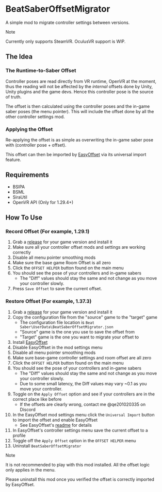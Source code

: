 # BeatSaberOffsetMigrator
A simple mod to migrate controller settings between versions. 

> [!NOTE]  
> Currently only supports SteamVR. OculusVR support is WIP.

## The Idea
### The Runtime-to-Saber Offset
Controller poses are read directly from VR runtime, OpenVR at the moment, thus the reading will not be affected by the *internal* offsets done by Unity, Unity plugins and the game devs.
Hence this controller pose is the source of truth.

The offset is then calculated using the controller poses and the in-game saber poses (the menu pointer). This will include the offset done by all the other controller settings mod.

### Applying the Offset
Re-applying the offset is as simple as overwriting the in-game saber pose with (controller pose + offset).

This offset can then be imported by [EasyOffset](https://github.com/Reezonate/EasyOffset) via its universal import feature.

## Requirements
- BSIPA
- BSML
- SiraUtil
- OpenVR API (Only for 1.29.4+)

## How To Use
### Record Offset (For example, 1.29.1)
1. Grab a [release](https://github.com/qe201020335/BeatSaberOffsetMigrator/releases) for your game version and install it
2. Make sure all your controller offset mods and settings are working correctly
3. Disable all menu pointer smoothing mods
4. Make sure the base game Room Offset is all zero
5. Click the `OFFSET HELPER` button found on the main menu
6. You should see the pose of your controllers and in-game sabers
    - The "Diff" values should stay the same and not change as you move your controller slowly.
7. Press `Save Offset` to save the current offset.

### Restore Offset (For example, 1.37.3)
1. Grab a [release](https://github.com/qe201020335/BeatSaberOffsetMigrator/releases) for your game version and install it
2. Copy the configuration file from the "source" game to the "target" game
    - The configuration file location is `Beat Saber\UserData\BeatSaberOffsetMigrator.json`
    - "Source" game is the one you use to save the offset from
    - "Target" game is the one you want to migrate your offset to
3. Install [EasyOffset](https://github.com/Reezonate/EasyOffset) 
4. Disable EasyOffset in the mod settings menu
5. Disable all menu pointer smoothing mods
6. Make sure base-game controller settings and room offset are all zero
7. Click the `OFFSET HELPER` button found on the main menu
8. You should see the pose of your controllers and in-game sabers
    - The "Diff" values should stay the same and not change as you move your controller slowly.
    - Due to some small latency, the Diff values may vary ~0.1 as you move your controller.
9. Toggle on the `Apply Offset` option and see if your controllers are in the correct place like before
    - If the offsets are clearly wrong, contact me @qe201020335 on Discord
10. In the EasyOffset mod settings menu click the `Universal Import` button to import the offset and enable EasyOffset
    - See EasyOffset's [readme](https://github.com/Reezonate/EasyOffset?tab=readme-ov-file#from-any-source) for details
11. In EasyOffset's controller settings menu save the current offset to a profile
12. Toggle off the `Apply Offset` option in the `OFFSET HELPER` menu
13. Uninstall `BeatSaberOffsetMigrator`

> [!NOTE]  
> It is not recommended to play with this mod installed. All the offset logic only applies in the menu.
>
> Please uninstall this mod once you verified the offset is correctly imported by EasyOffset.
